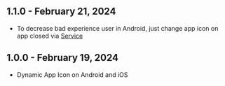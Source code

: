 ## 1.1.0 - February 21, 2024

* To decrease bad experience user in Android, just change app icon on app closed via [Service](https://developer.android.com/develop/background-work/services)

## 1.0.0 - February 19, 2024

* Dynamic App Icon on Android and iOS